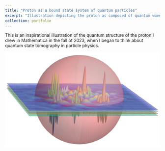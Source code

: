 ```yaml
---
title: "Proton as a bound state system of quantum particles"
excerpt: "Illustration depicting the proton as composed of quantum waves.<br/><img src='/images/qft-bound-proton.png'>"
collection: portfolio
---
```


This is an inspirational illustration of the quantum structure of the proton I drew in Mathematica in the fall of 2023, when I began to think about quantum state tomography in particle physics.

![](images/qft-bound-proton.png)
